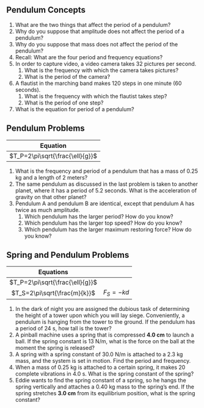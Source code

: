 Pendulum Concepts
-------------------------

1. What are the two things that affect the period of a pendulum?
2. Why do you suppose that amplitude does not affect the period of a pendulum?
3. Why do you suppose that mass does not affect the period of the pendulum?
4. Recall: What are the four period and frequency equations?
5. In order to capture video, a video camera takes 32 pictures per second.
	1. What is the frequency with which the camera takes pictures?
	2. What is the period of the camera?
6. A flautist in the marching band makes 120 steps in one minute (60 seconds).
	1. What is the frequency with which the flautist takes step?
	2. What is the period of one step?
7. What is the equation for period of a pendulum?

Pendulum Problems
------------------------

|             Equation              |
|:---------------------------------:|
|  $T_P=2\pi\sqrt{\frac{\ell}{g}}$  |


1. What is the frequency and period of a pendulum that has a mass of 0.25 kg and a length of 2 meters?
2. The same pendulum as discussed in the last problem is taken to another planet, where it has a period of 5.2 seconds.  What is the acceleration of gravity on that other planet?
3. Pendulum A and pendulum B are identical, except that pendulum A has twice as much amplitude.
	1. Which pendulum has the larger period?  How do you know?
	2. Which pendulum has the larger top speed?  How do you know?
	3. Which pendulum has the larger maximum restoring force?  How do you know?

Spring and Pendulum Problems
----------------

|             Equations           |         |
|:-------------------------------:|:------:|
| $T_P=2\pi\sqrt{\frac{\ell}{g}}$ |           |
|  $T_S=2\pi\sqrt{\frac{m}{k}}$   | $F_S=-kd$ |

1. In the dark of night you are assigned the dubious task of determining the height of a tower upon which you will lay siege.  Conveniently, a pendulum is hanging from the tower to the ground.  If the pendulum has a period of 24 s, how tall is the tower?
2. A pinball machine uses a spring that is compressed **4.0 cm** to launch a ball.  If the spring constant is 13 N/m, what is the force on the ball at the moment the spring is released?  
3. A spring with a spring constant of 30.0 N/m is attached to a 2.3 kg mass, and the system is set in motion.  Find the period and frequency.
4. When a mass of 0.25 kg is attached to a certain spring, it makes 20 complete vibrations in 4.0 s.  What is the spring constant of the spring?
5. Eddie wants to find the spring constant of a spring, so he hangs the spring vertically and attaches a 0.40 kg mass to the spring’s end.  If the spring stretches **3.0 cm** from its equilibrium position, what is the spring constant?
<!--stackedit_data:
eyJoaXN0b3J5IjpbLTEzMzA0Nzc3MjQsMjgzMDM1MjQsLTIwOT
gxNjY4MTIsLTE5NTg5NDQ2NDgsLTgxMzU2NTU5Nl19
-->